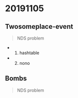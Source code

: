 # 20191105

## Twosomeplace-event
> NDS problem
 - 1. hashtable
 - 2. nono
 
 
## Bombs
> NDS problem
